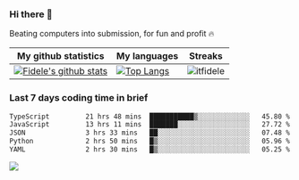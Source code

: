 ### Hi there 👋
<p>Beating computers into submission, for fun and profit 🔥</p>

|My github statistics|My languages|Streaks|
|-|-|-|
|[![Fidele's github stats](https://github-readme-stats.vercel.app/api?username=itfidele&count_private=true&show_icons=true&theme=dark&hide_title=true)](https://github.com/itfidele)|[![Top Langs](https://github-readme-stats.vercel.app/api/top-langs/?username=itfidele&show_icons=true&langs_count=8&theme=dark&layout=compact&hide_title=true)](https://github.com/itfidele)|![itfidele](https://github-readme-streak-stats.herokuapp.com/?user=itfidele&theme=dark)

### Last 7 days coding time in brief
<!--START_SECTION:waka-->

```txt
TypeScript         21 hrs 48 mins  ███████████▒░░░░░░░░░░░░░   45.80 %
JavaScript         13 hrs 11 mins  ███████░░░░░░░░░░░░░░░░░░   27.72 %
JSON               3 hrs 33 mins   ██░░░░░░░░░░░░░░░░░░░░░░░   07.48 %
Python             2 hrs 50 mins   █▒░░░░░░░░░░░░░░░░░░░░░░░   05.96 %
YAML               2 hrs 30 mins   █▒░░░░░░░░░░░░░░░░░░░░░░░   05.25 %
```

<!--END_SECTION:waka-->

![](https://komarev.com/ghpvc/?username=itfidele)
